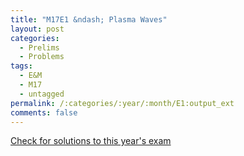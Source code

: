 ```yaml
---
title: "M17E1 &ndash; Plasma Waves"
layout: post
categories:
  - Prelims
  - Problems
tags:
  - E&M
  - M17
  - untagged
permalink: /:categories/:year/:month/E1:output_ext
comments: false
---
```

<object data="2017M1E.pdf" type="application/pdf" width="100%" height="500"></object>
<div class="message"><a href='https://princetonprelim.com/prelim/39/'>Check for solutions to this year's exam</a></div>